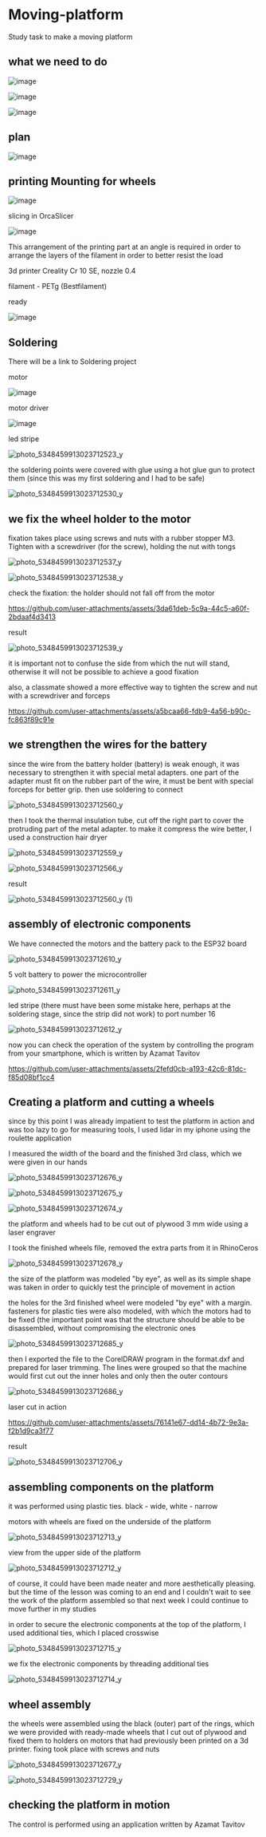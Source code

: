 # Moving-platform
Study task to make a moving platform  

## what we need to do  

![image](https://github.com/user-attachments/assets/4cdbc866-2583-4fa4-b30c-5100ff3820a2)  

![image](https://github.com/user-attachments/assets/1f9707b3-c7b8-4dfc-9aef-639c62460302)  

![image](https://github.com/user-attachments/assets/1185620e-b09a-4d51-82e7-01dd3f157313)  

## plan  

![image](https://github.com/user-attachments/assets/0d1998b3-3c4b-47ad-9d44-9f4fe546c8ff)  

## printing Mounting for wheels  

![image](https://github.com/user-attachments/assets/99fd69e9-7b81-42a0-af82-7516121e80e4)  

slicing in OrcaSlicer  

![image](https://github.com/user-attachments/assets/408967e6-3dec-4336-880f-09c5ad0a1541)  

This arrangement of the printing part at an angle is required in order to arrange the layers of the filament in order to better resist the load  

3d printer Creality Cr 10 SE, nozzle 0.4  

filament - PETg (Bestfilament)  

ready  

![image](https://github.com/user-attachments/assets/06d7c4f5-35fc-458c-b169-370212371d84)  

## Soldering  

There will be a link to Soldering project  

motor  

![image](https://github.com/user-attachments/assets/74ed58be-c2c8-4a4a-b8fa-170e8ce3c2bb)  

motor driver  

![image](https://github.com/user-attachments/assets/6d6086ee-b66e-4712-9fcd-ae273e7e0aa5)  

led stripe

![photo_5348459913023712523_y](https://github.com/user-attachments/assets/1f889f84-aed9-4bbf-b795-7ecb1db61dc1)  

the soldering points were covered with glue using a hot glue gun to protect them (since this was my first soldering and I had to be safe)  

![photo_5348459913023712530_y](https://github.com/user-attachments/assets/fcaa5970-10e5-49e2-a5f0-576ec9c71dbc)  

## we fix the wheel holder to the motor  

fixation takes place using screws and nuts with a rubber stopper M3. Tighten with a screwdriver (for the screw), holding the nut with tongs  

![photo_5348459913023712537_y](https://github.com/user-attachments/assets/95f96d5e-7332-47d3-bd06-610c23260feb)  

![photo_5348459913023712538_y](https://github.com/user-attachments/assets/c0277d01-49e9-4217-8c2c-4d233741ae52)  

check the fixation: the holder should not fall off from the motor  



https://github.com/user-attachments/assets/3da61deb-5c9a-44c5-a60f-2bdaaf4d3413  

result  

![photo_5348459913023712539_y](https://github.com/user-attachments/assets/b1597090-0d59-44cd-aeb4-a991f29a4119)  

it is important not to confuse the side from which the nut will stand, otherwise it will not be possible to achieve a good fixation  

also, a classmate showed a more effective way to tighten the screw and nut with a screwdriver and forceps  



https://github.com/user-attachments/assets/a5bcaa66-fdb9-4a56-b90c-fc863f89c91e  

## we strengthen the wires for the battery  

since the wire from the battery holder (battery) is weak enough, it was necessary to strengthen it with special metal adapters. one part of the adapter must fit on the rubber part of the wire, it must be bent with special forceps for better grip. then use soldering to connect  

![photo_5348459913023712560_y](https://github.com/user-attachments/assets/de8c638b-5c4f-40b2-8000-1a1536825e4f)  

then I took the thermal insulation tube, cut off the right part to cover the protruding part of the metal adapter. to make it compress the wire better, I used a construction hair dryer  

![photo_5348459913023712559_y](https://github.com/user-attachments/assets/10e14b68-2728-4f06-a759-e071f276e266)  

![photo_5348459913023712566_y](https://github.com/user-attachments/assets/4609885f-36ce-48cc-b617-d1e3470885a0)  

result  

![photo_5348459913023712560_y (1)](https://github.com/user-attachments/assets/893ac660-2a98-4f6e-9c6e-2bf159684a24)  

## assembly of electronic components  

We have connected the motors and the battery pack to the ESP32 board

![photo_5348459913023712610_y](https://github.com/user-attachments/assets/7e3d94fa-23c3-45c8-a89b-130a2fb0a463)  

5 volt battery to power the microcontroller 

![photo_5348459913023712611_y](https://github.com/user-attachments/assets/f9562d30-2bd5-4b57-b9b0-b343ab4cdd70)  

led stripe (there must have been some mistake here, perhaps at the soldering stage, since the strip did not work)  to port number 16  

![photo_5348459913023712612_y](https://github.com/user-attachments/assets/912e6a47-5539-4bda-baae-aea9051b620a)  

now you can check the operation of the system by controlling the program from your smartphone, which is written by Azamat Tavitov  



https://github.com/user-attachments/assets/2fefd0cb-a193-42c6-81dc-f85d08bf1cc4    

## Creating a platform and cutting a wheels  

since by this point I was already impatient to test the platform in action and was too lazy to go for measuring tools, I used lidar in my iphone using the roulette application  

I measured the width of the board and the finished 3rd class, which we were given in our hands 

![photo_5348459913023712676_y](https://github.com/user-attachments/assets/7dce85d7-98fa-4da0-aad4-d158816c6673)  

![photo_5348459913023712675_y](https://github.com/user-attachments/assets/44dcbf6a-6171-49b3-8744-afa4ada709f2)  

![photo_5348459913023712674_y](https://github.com/user-attachments/assets/a272d80b-6109-4e21-bed1-a26b70bb98d2)  

the platform and wheels had to be cut out of plywood 3 mm wide using a laser engraver  

I took the finished wheels file, removed the extra parts from it in RhinoCeros  

![photo_5348459913023712678_y](https://github.com/user-attachments/assets/ecf790c3-a7d0-474b-bf34-505b81e32f18)  

the size of the platform was modeled "by eye", as well as its simple shape was taken in order to quickly test the principle of movement in action  

the holes for the 3rd finished wheel were modeled "by eye" with a margin. fasteners for plastic ties were also modeled, with which the motors had to be fixed (the important point was that the structure should be able to be disassembled, without compromising the electronic ones  

![photo_5348459913023712685_y](https://github.com/user-attachments/assets/fe21e6a0-c6bb-48a3-861b-7620dbfa54a0)  

then I exported the file to the CorelDRAW program in the format.dxf and prepared for laser trimming. The lines were grouped so that the machine would first cut out the inner holes and only then the outer contours  

![photo_5348459913023712686_y](https://github.com/user-attachments/assets/00f9ec71-ee0a-4c95-9fca-e3dbfa96f6ef)  

laser cut in action  



https://github.com/user-attachments/assets/76141e67-dd14-4b72-9e3a-f2b1d9ca3f77  

result  

![photo_5348459913023712706_y](https://github.com/user-attachments/assets/8315288e-883e-4441-a8f3-f0de3e2132eb)  

## assembling components on the platform  

it was performed using plastic ties. black - wide, white - narrow  

motors with wheels are fixed on the underside of the platform  

![photo_5348459913023712713_y](https://github.com/user-attachments/assets/32977f0b-46de-4515-961d-26f4e077daa5)  

view from the upper side of the platform  

![photo_5348459913023712712_y](https://github.com/user-attachments/assets/a4e12296-b11e-4b47-96d1-9fd354b6b314)  

of course, it could have been made neater and more aesthetically pleasing. but the time of the lesson was coming to an end and I couldn't wait to see the work of the platform assembled so that next week I could continue to move further in my studies  

in order to secure the electronic components at the top of the platform, I used additional ties, which I placed crosswise  

![photo_5348459913023712715_y](https://github.com/user-attachments/assets/d3a4745e-b10a-46f3-af57-3836c7b99fef)  

we fix the electronic components by threading additional ties  

![photo_5348459913023712714_y](https://github.com/user-attachments/assets/93ed9065-3e12-4cbd-84f1-3a68ca4f655d)  

## wheel assembly  

the wheels were assembled using the black (outer) part of the rings, which we were provided with ready-made wheels that I cut out of plywood and fixed them to holders on motors that had previously been printed on a 3d printer. fixing took place with screws and nuts  

![photo_5348459913023712677_y](https://github.com/user-attachments/assets/5e5164e4-552c-46d4-9d93-17edde960da6)  

![photo_5348459913023712729_y](https://github.com/user-attachments/assets/c7a2ac3d-3e78-4528-95d5-80697a38d1cf)  

## checking the platform in motion 


The control is performed using an application written by Azamat Tavitov



















































